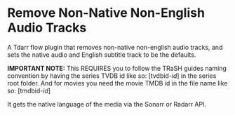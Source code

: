 # Remove Non-Native Non-English Audio Tracks

A Tdarr flow plugin that removes non-native non-english audio tracks, and sets the native audio and English subtitle track to be the defaults.

**IMPORTANT NOTE:** This REQUIRES you to follow the TRaSH guides naming convention by having the series TVDB id like so: [tvdbid-*id*] in the series root folder. And for movies you need the movie TMDB id in the file name like so: [tmdbid-*id*]

It gets the native language of the media via the Sonarr or Radarr API.
